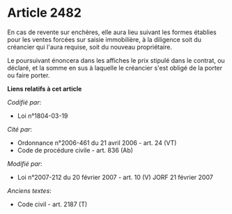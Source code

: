 # Article 2482

En cas de revente sur enchères, elle aura lieu suivant les formes établies pour les ventes forcées sur saisie immobilière, à
la diligence soit du créancier qui l'aura requise, soit du nouveau propriétaire.

Le poursuivant énoncera dans les affiches le prix stipulé dans le contrat, ou déclaré, et la somme en sus à laquelle le
créancier s'est obligé de la porter ou faire porter.

**Liens relatifs à cet article**

_Codifié par_:

  - Loi n°1804-03-19

_Cité par_:

  - Ordonnance n°2006-461 du 21 avril 2006 - art. 24 (VT)
  - Code de procédure civile - art. 836 (Ab)

_Modifié par_:

  - Loi n°2007-212 du 20 février 2007 - art. 10 (V) JORF 21 février 2007

_Anciens textes_:

  - Code civil - art. 2187 (T)
